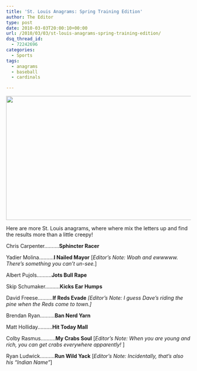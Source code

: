 ```yaml
---
title: 'St. Louis Anagrams: Spring Training Edition'
author: The Editor
type: post
date: 2010-03-03T20:00:10+00:00
url: /2010/03/03/st-louis-anagrams-spring-training-edition/
dsq_thread_id:
  - 72242696
categories:
  - Sports
tags:
  - anagrams
  - baseball
  - cardinals

---
```

[<img class="aligncenter size-full wp-image-3409" title="themag_YadierMolina" src="http://punchingkitty.com/wp-content/uploads/2010/03/themag_YadierMolina.jpg" alt="" width="599" height="337" srcset="http://media.punchingkitty.com/wordpress/2010/03/themag_YadierMolina.jpg 599w, http://media.punchingkitty.com/wordpress/2010/03/themag_YadierMolina-300x168.jpg 300w" sizes="(max-width: 599px) 100vw, 599px" />][1]

Here are more St. Louis anagrams, where where mix the letters up and find the results more than a little creepy!

Chris Carpenter&#8230;&#8230;&#8230;.**Sphincter Racer**

Yadier Molina&#8230;&#8230;&#8230;.**I Nailed Mayor** [_Editor&#8217;s Note: Woah and ewwwww. There&#8217;s something you can&#8217;t un-see._]

Albert Pujols&#8230;&#8230;&#8230;.**Jots Bull Rape**

Skip Schumaker&#8230;&#8230;&#8230;.**Kicks Ear Humps**

David Freese&#8230;&#8230;&#8230;.**If Reds Evade** _[Editor&#8217;s Note: I guess Dave&#8217;s riding the pine when the Reds come to town.]_

Brendan Ryan&#8230;&#8230;&#8230;.**Ban Nerd Yarn**

Matt Holliday&#8230;&#8230;&#8230;.**Hit Today Mall**

Colby Rasmus&#8230;&#8230;&#8230;.**My Crabs Soul** [_Editor&#8217;s Note: When you are young and rich, you can get crabs everywhere apparently!_ ]

Ryan Ludwick&#8230;&#8230;&#8230;.**Run Wild Yack** [_Editor&#8217;s Note: Incidentally, that&#8217;s also his &#8220;Indian Name&#8221;_]

 [1]: http://punchingkitty.com/wp-content/uploads/2010/03/themag_YadierMolina.jpg